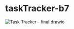 # taskTracker-b7
![Task Tracker - final drawio](https://user-images.githubusercontent.com/86715006/225874054-1a28f852-e762-42ab-86d1-94a5879393b9.png)
